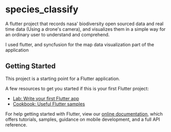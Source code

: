 # species_classify

A flutter project that records nasa' biodiversity open sourced data and real time data (Using a drone's camera), and visualizes them in a simple way for an ordinary user to understand and comprehend.

I used flutter, and syncfusion for the map data visualization part of the application

## Getting Started

This project is a starting point for a Flutter application.

A few resources to get you started if this is your first Flutter project:

- [Lab: Write your first Flutter app](https://flutter.dev/docs/get-started/codelab)
- [Cookbook: Useful Flutter samples](https://flutter.dev/docs/cookbook)

For help getting started with Flutter, view our
[online documentation](https://flutter.dev/docs), which offers tutorials,
samples, guidance on mobile development, and a full API reference.
